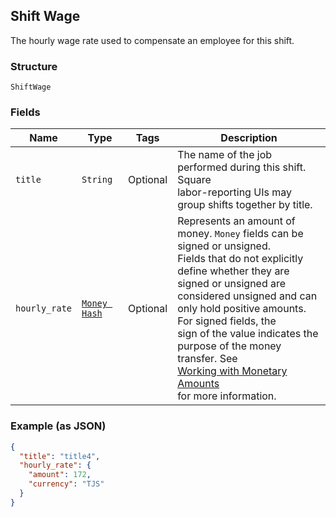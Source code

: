 ## Shift Wage

The hourly wage rate used to compensate an employee for this shift.

### Structure

`ShiftWage`

### Fields

| Name | Type | Tags | Description |
|  --- | --- | --- | --- |
| `title` | `String` | Optional | The name of the job performed during this shift. Square<br>labor-reporting UIs may group shifts together by title. |
| `hourly_rate` | [`Money Hash`](/doc/models/money.md) | Optional | Represents an amount of money. `Money` fields can be signed or unsigned.<br>Fields that do not explicitly define whether they are signed or unsigned are<br>considered unsigned and can only hold positive amounts. For signed fields, the<br>sign of the value indicates the purpose of the money transfer. See<br>[Working with Monetary Amounts](https://developer.squareup.com/docs/build-basics/working-with-monetary-amounts)<br>for more information. |

### Example (as JSON)

```json
{
  "title": "title4",
  "hourly_rate": {
    "amount": 172,
    "currency": "TJS"
  }
}
```

